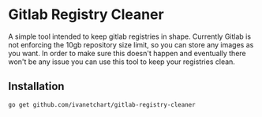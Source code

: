# Gitlab Registry Cleaner

A simple tool intended to keep gitlab registries in shape.
Currently Gitlab is not enforcing the 10gb repository size limit, so you can store
any images as you want. In order to make sure this doesn't happen and eventually there won't be any
issue you can use this tool to keep your registries clean.

## Installation

`go get github.com/ivanetchart/gitlab-registry-cleaner`




